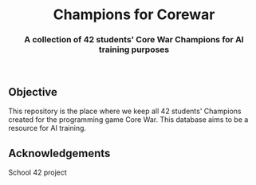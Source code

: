<h1 align="center">
  Champions for Corewar
</h1>
<h3 align="center">
  A collection of 42 students' Core War Champions for AI training purposes
</h3>
<br/>


## Objective

This repository is the place where we keep all 42 students' Champions created for the programming game Core War. This database aims to be a resource for AI training.


## Acknowledgements

School 42 project

